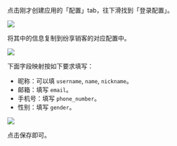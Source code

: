 <IntegrationDetailCard title="配置纷享销客">

点击刚才创建应用的「配置」tab，往下滑找到「登录配置」。

![](~@imagesZhCn/integration/fxiaoke/2-1.png)

将其中的信息复制到纷享销客的对应配置中。

![](~@imagesZhCn/integration/fxiaoke/2-2.png)

下面字段映射按如下要求填写：

- 昵称：可以填 `username`, `name`, `nickname`。
- 邮箱：填写 `email`。
- 手机号：填写 `phone_number`。
- 性别：填写 `gender`。

![](~@imagesZhCn/integration/fxiaoke/2-3.png)

点击保存即可。

</IntegrationDetailCard>
